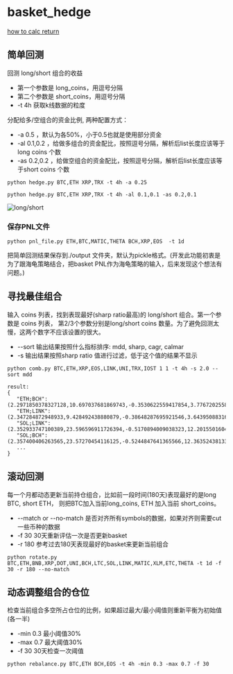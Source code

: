 # basket_hedge

[how to calc return](https://romanorac.github.io/cryptocurrency/analysis/2017/12/29/cryptocurrency-analysis-with-python-part3.html )


## 简单回测

回测 long/short 组合的收益

* 第一个参数是 long_coins，用逗号分隔
* 第二个参数是 short_coins，用逗号分隔
* -t 4h 获取k线数据的粒度

分配给多/空组合的资金比例, 两种配置方式：
* -a 0.5 ，默认为各50%，小于0.5也就是使用部分资金
* -al 0.1,0.2 ，给做多组合的资金配比，按照逗号分隔，解析后list长度应该等于long coins 个数
* -as 0.2,0.2 ，给做空组合的资金配比，按照逗号分隔，解析后list长度应该等于short coins 个数


```python hedge.py BTC,ETH XRP,TRX -t 4h -a 0.25```


```python hedge.py BTC,ETH XRP,TRX -t 4h -al 0.1,0.1 -as 0.2,0.1```


![long/short](https://user-images.githubusercontent.com/5565266/128318646-5772fbbf-3934-4d48-95bd-bea6884a0449.png)

###  保存PNL文件

```python pnl_file.py ETH,BTC,MATIC,THETA BCH,XRP,EOS  -t 1d```

把简单回测结果保存到./output 文件夹，默认为pickle格式。(开发此功能初衷是为了跟海龟策略结合，把basket PNL作为海龟策略的输入，后来发现这个想法有问题。)
## 寻找最佳组合

输入 coins 列表，找到表现最好(sharp ratio最高)的 long/short 组合。第一个参数是 coins 列表， 第2/3个参数分别是long/short coins 数量。为了避免回测太慢，这两个数字不应该设置的很大。 

* --sort 输出结果按照什么指标排序: mdd, sharp, cagr, calmar
* -s 输出结果按照sharp ratio 值进行过滤，低于这个值的结果不显示

```python comb.py BTC,ETH,XRP,EOS,LINK,UNI,TRX,IOST 1 1 -t 4h -s 2.0 --sort mdd```



```
result: 
{
   "ETH;BCH":(2.2971850378327128,10.697037681869743,-0.3530622559417854,3.776720255855218,3.539042150808071),
   "ETH;LINK":(2.347284872948933,9.428492438880879,-0.38648287695921546,3.643950883166892,3.4593249749661985),
   "SOL;LINK":(2.352933747100389,23.596596911726394,-0.5170894009038323,12.20155016045382,8.048418673530698),
   "SOL;BCH":(2.357400406263565,23.57270454116125,-0.5244847641365566,12.363524381331697,8.128135849372569),
   ...
}
```


## 滚动回测

每一个月都动态更新当前持仓组合，比如前一段时间(180天)表现最好的是long BTC, short ETH， 则把BTC加入当前long_coins, ETH 加入当前 short_coins。 

* --match or --no-match 是否对齐所有symbols的数据，如果对齐则需要cut一些币种的数据
* -f 30 30天重新评估一次是否更新basket
* -r 180 参考过去180天表现最好的basket来更新当前组合

```python rotate.py BTC,ETH,BNB,XRP,DOT,UNI,BCH,LTC,SOL,LINK,MATIC,XLM,ETC,THETA -t 1d -f 30 -r 180 --no-match```


## 动态调整组合的仓位

检查当前组合多空所占仓位的比例，如果超过最大/最小阈值则重新平衡为初始值(各一半)

* -min 0.3 最小阈值30%
* -max 0.7 最大阈值30%
* -f 30 30天检查一次阈值

```python rebalance.py BTC,ETH BCH,EOS -t 4h -min 0.3 -max 0.7 -f 30```